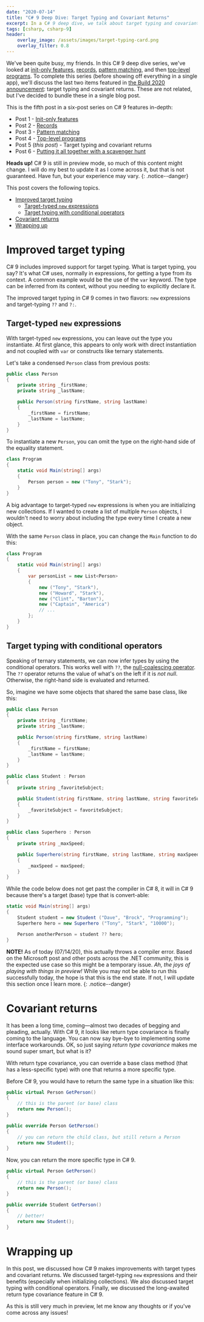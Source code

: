 ```yaml
---
date: "2020-07-14"
title: "C# 9 Deep Dive: Target Typing and Covariant Returns"
excerpt: In a C# 9 deep dive, we talk about target typing and covariant returns.
tags: [csharp, csharp-9]
header:
    overlay_image: /assets/images/target-typing-card.png
    overlay_filter: 0.8
---
```


We've been quite busy, my friends. In this C# 9 deep dive series, we've looked at [init-only features](https://daveabrock.com/2020/06/29/c-sharp-9-deep-dive-inits), [records](https://daveabrock.com/2020/07/06/c-sharp-9-deep-dive-records), [pattern matching](https://daveabrock.com/2020/07/06/c-sharp-9-pattern-matching), and then [top-level programs](https://daveabrock.com/2020/07/09/c-sharp-9-top-level-programs). To complete this series (before showing off everything in a single app), we'll discuss the last two items featured in [the Build 2020 announcement](https://devblogs.microsoft.com/dotnet/welcome-to-c-9-0/#improved-target-typing): target typing and covariant returns. These are not related, but I've decided to bundle these in a single blog post.

This is the fifth post in a six-post series on C# 9 features in-depth:

- Post 1 - [Init-only features](https://daveabrock.com/2020/06/29/c-sharp-9-deep-dive-inits)
- Post 2 - [Records](https://daveabrock.com/2020/07/06/c-sharp-9-deep-dive-records)
- Post 3 - [Pattern matching](https://daveabrock.com/2020/07/06/c-sharp-9-pattern-matching)
- Post 4 - [Top-level programs](https://daveabrock.com/2020/07/09/c-sharp-9-top-level-programs)
- Post 5 (*this post*) - Target typing and covariant returns
- Post 6 - [Putting it all together with a scavenger hunt](https://daveabrock.com/2020/07/21/c-sharp-9-scavenger-hunt)

**Heads up!** C# 9 is still in preview mode, so much of this content might change. I will do my best to update it as I come across it, but that is not guaranteed. Have fun, but your experience may vary.
{: .notice--danger}

This post covers the following topics.

- [Improved target typing](#improved-target-typing)
  - [Target-typed `new` expressions](#target-typed-new-expressions)
  - [Target typing with conditional operators](#target-typing-with-conditional-operators)
- [Covariant returns](#covariant-returns)
- [Wrapping up](#wrapping-up)

# Improved target typing

C# 9 includes improved support for target typing. What is target typing, you say? It's what C# uses, normally in expressions, for getting a type from its context. A common example would be the use of the `var` keyword. The type can be inferred from its context, without you needing to explicitly declare it.

The improved target typing in C# 9 comes in two flavors: `new` expressions and target-typing `??` and `?:`.

## Target-typed `new` expressions

With target-typed `new` expressions, you can leave out the type you instantiate. At first glance, this appears to only work with direct instantiation and not coupled with `var` or constructs like ternary statements.

Let's take a condensed `Person` class from previous posts:

```csharp
public class Person
{
    private string _firstName;
    private string _lastName;

    public Person(string firstName, string lastName)
    {
        _firstName = firstName;
        _lastName = lastName;
    }
}
```

To instantiate a new `Person`, you can omit the type on the right-hand side of the equality statement.

```csharp
class Program
{
    static void Main(string[] args)
    {
        Person person = new ("Tony", "Stark");
    }
}
```

A big advantage to target-typed `new` expressions is when you are initializing new collections. If I wanted to create a list of multiple `Person` objects, I wouldn't need to worry about including the type every time I create a new object.

With the same `Person` class in place, you can change the `Main` function to do this:

```csharp
class Program
{
    static void Main(string[] args)
    {
        var personList = new List<Person>
        {
            new ("Tony", "Stark"),
            new ("Howard", "Stark"),
            new ("Clint", "Barton"),
            new ("Captain", "America")
            // ...
        };
    }
}
```

## Target typing with conditional operators

Speaking of ternary statements, we can now infer types by using the conditional operators. This works well with `??`, the [null-coalescing operator](https://docs.microsoft.com/dotnet/csharp/language-reference/operators/null-coalescing-operator). The `??` operator returns the value of what's on the left if it is *not null*. Otherwise, the right-hand side is evaluated and returned.

So, imagine we have some objects that shared the same base class, like this:

```csharp
public class Person
{
    private string _firstName;
    private string _lastName;

    public Person(string firstName, string lastName)
    {
        _firstName = firstName;
        _lastName = lastName;
    }
}

public class Student : Person
{
    private string _favoriteSubject;

    public Student(string firstName, string lastName, string favoriteSubject) : base(firstName, lastName)
    {
        _favoriteSubject = favoriteSubject;
    }
}

public class Superhero : Person
{
    private string _maxSpeed;

    public Superhero(string firstName, string lastName, string maxSpeed) : base(firstName, lastName)
    {
        _maxSpeed = maxSpeed;
    }
}
```

While the code below does not get past the compiler in C# 8, it will in C# 9 because there's a target (base) type that is convert-able:

```csharp
static void Main(string[] args)
{
    Student student = new Student ("Dave", "Brock", "Programming");
    Superhero hero = new Superhero ("Tony", "Stark", "10000");

    Person anotherPerson = student ?? hero;
}
```

**NOTE!** As of today (07/14/20), this actually throws a compiler error. Based on the Microsoft post and other posts across the .NET community, this is the expected use case so this might be a temporary issue. *Ah, the joys of playing with things in preview!* While you may not be able to run this successfully today, the hope is that this is the end state. If not, I will update this section once I learn more.
{: .notice--danger}

# Covariant returns

It has been a long time, coming—almost two decades of begging and pleading, actually. With C# 9, it looks like return type covariance is finally coming to the language. You can now say bye-bye to implementing some interface workarounds. OK, so just saying *return type covariance* makes me sound super smart, but what is it?

With return type covariance, you can override a base class method (that has a less-specific type) with one that returns a more specific type.

Before C# 9, you would have to return the same type in a situation like this:

```csharp
public virtual Person GetPerson()
{
    // this is the parent (or base) class
    return new Person();
}

public override Person GetPerson()
{
    // you can return the child class, but still return a Person
    return new Student();
}
```

Now, you can return the more specific type in C# 9.

```csharp
public virtual Person GetPerson()
{
    // this is the parent (or base) class
    return new Person();
}

public override Student GetPerson()
{
    // better!
    return new Student();
}
```

# Wrapping up

In this post, we discussed how C# 9 makes improvements with target types and covariant returns. We discussed target-typing `new` expressions and their benefits (especially when initializing collections). We also discussed target typing with conditional operators. Finally, we discussed the long-awaited return type covariance feature in C# 9.

As this is still very much in preview, let me know any thoughts or if you've come across any issues!
